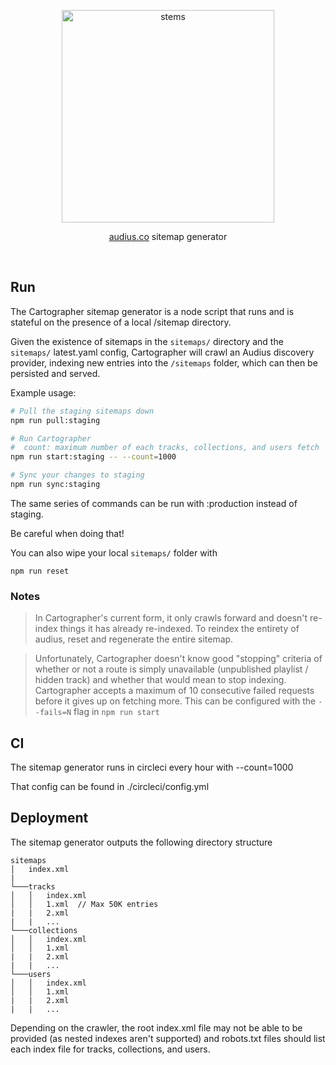 <p align="center">
  <img src="https://user-images.githubusercontent.com/2731362/77206274-caa93b00-6ab3-11ea-917f-1dd18da6a4b4.png" alt="stems" width="340">

  <p align="center">
    <a href="https://audius.co/sitemaps/index.xml">audius.co</a> sitemap generator
  </p>
</p>

<br/>

## Run

The Cartographer sitemap generator is a node script that runs and is stateful on the presence of a local /sitemap directory.

Given the existence of sitemaps in the `sitemaps/` directory and the `sitemaps/` latest.yaml config, Cartographer will crawl an Audius discovery provider, indexing new entries into the `/sitemaps` folder, which can then be persisted and served.

Example usage:
```bash
# Pull the staging sitemaps down
npm run pull:staging

# Run Cartographer
#  count: maximum number of each tracks, collections, and users fetch
npm run start:staging -- --count=1000

# Sync your changes to staging
npm run sync:staging
```

The same series of commands can be run with :production instead of staging.

Be careful when doing that!

You can also wipe your local `sitemaps/` folder with

```
npm run reset
```

### Notes

> In Cartographer's current form, it only crawls forward and doesn't re-index things it has already re-indexed. To reindex the entirety of audius, reset and regenerate the entire sitemap.

> Unfortunately, Cartographer doesn't know good "stopping" criteria of whether or not a route is simply unavailable (unpublished playlist / hidden track) and whether that would mean to stop indexing. Cartographer accepts a maximum of 10 consecutive failed requests before it gives up on fetching more. This can be configured with the `--fails=N` flag in `npm run start`

## CI

The sitemap generator runs in circleci every hour with --count=1000

That config can be found in ./circleci/config.yml

## Deployment

The sitemap generator outputs the following directory structure

```
sitemaps
│   index.xml
|
└───tracks
│   │   index.xml
│   │   1.xml  // Max 50K entries
|   |   2.xml
|   |   ...
└───collections
│   │   index.xml
│   │   1.xml
|   |   2.xml
|   |   ...
└───users
│   │   index.xml
│   │   1.xml
|   |   2.xml
|   |   ...
```

Depending on the crawler, the root index.xml file may not be able to be provided (as nested indexes aren't supported) and robots.txt files should list each index file for tracks, collections, and users.